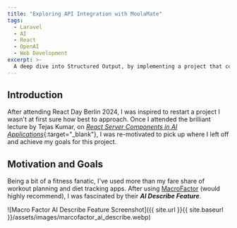 ```yaml
---
title: "Exploring API Integration with MoolaMate"
tags:
  - Laravel
  - AI
  - React
  - OpenAI
  - Web Development
excerpt: >-
  A deep dive into Structured Output, by implementing a project that combines React and Laravel to manage transactions with AI-powered insights.
---
```


## Introduction

After attending React Day Berlin 2024, I was inspired to restart a project I wasn't at first sure how best to approach.
Once I attended the brilliant lecture by Tejas Kumar, on
[_React Server Components in AI Applications_](https://gitnation.com/contents/react-server-components-in-ai-applications){:target="\_blank"}, I was re-motivated to pick up where I left off and achieve my goals for this project.

## Motivation and Goals

Being a bit of a fitness fanatic, I've used more than my fare share of workout planning and diet tracking apps. After using [MacroFactor](https://macrofactorapp.com/) (would highly recommend), I was fascinated by their **_AI Describe Feature_**.

![Macro Factor AI Describe Feature Screenshot]({{ site.url }}{{ site.baseurl }}/assets/images/marcofactor_ai_describe.webp)
